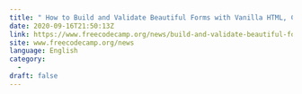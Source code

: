 ```yaml
---
title: " How to Build and Validate Beautiful Forms with Vanilla HTML, CSS, &amp; JS "
date: 2020-09-16T21:50:13Z
link: https://www.freecodecamp.org/news/build-and-validate-beautiful-forms-with-vanilla-html-css-js/?utm_medium=RSS&utm_source=news.12bit.vn
site: www.freecodecamp.org/news
language: English
category:
  -   
draft: false
---
```

